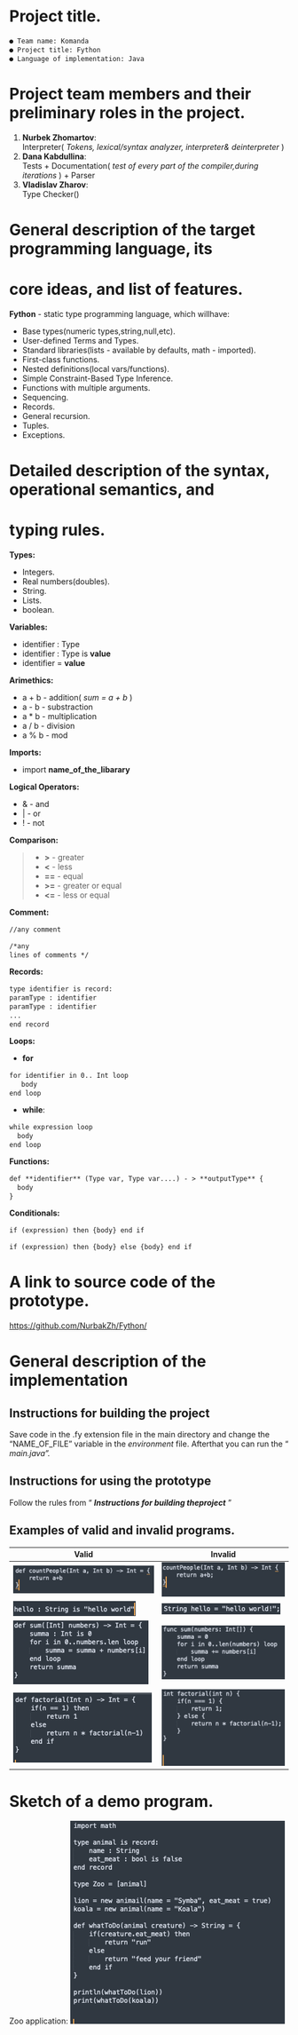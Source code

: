 # Project title.

```
● Team name: Komanda
● Project title: Fython
● Language of implementation: Java
```
# Project team members and their preliminary roles in the project.

1. **Nurbek Zhomartov**:  
    Interpreter( _Tokens, lexical/syntax analyzer, interpreter& deinterpreter_ )
3. **Dana Kabdullina**:    
    Tests + Documentation( _test of every part of the compiler,during_
       _iterations_ ) + Parser
3. **Vladislav Zharov**:   
    Type Checker()

# General description of the target programming language, its

# core ideas, and list of features.

**Fython** - static type programming language, which willhave:   
* Base types(numeric types,string,null,etc). 
* User-defined Terms and Types.  
* Standard libraries(lists - available by defaults, math - imported). 
* First-class functions.  
* Nested definitions(local vars/functions). 
* Simple Constraint-Based Type Inference. 
* Functions with multiple arguments. 
* Sequencing. 
* Records. 
* General recursion. 
* Tuples.     
* Exceptions. 

# Detailed description of the syntax, operational semantics, and

# typing rules.

**Types:**
* Integers.  
* Real numbers(doubles).  
* String.   
* Lists.  
* boolean.  


**Variables:**
* identifier : Type
* identifier : Type is **value**
* identifier = **value**

**Arimethics:**
* a + b - addition( _sum = a + b_ )
* a - b - substraction
* a * b - multiplication
* a / b - division
* a % b - mod

**Imports:**
* import **name_of_the_libarary**

**Logical Operators:**
* & - and
* | - or
* ! - not

**Comparison:**
> *  **>** - greater
> *  **<** - less
> *  **==** - equal
> *  **>=** - greater or equal
> *  **<=** - less or equal

**Comment:**
```
//any comment
```
```
/*any
lines of comments */
```

**Records:**
```
type identifier is record:
paramType : identifier
paramType : identifier
...
end record
```

**Loops:**
* **for**
```
for identifier in 0.. Int loop
   body
end loop
```
* **while**:
```
while expression loop
  body
end loop
```
**Functions:**
```
def **identifier** (Type var, Type var....) - > **outputType** {
  body
}
```
**Conditionals:**
```
if (expression) then {body} end if
```
```
if (expression) then {body} else {body} end if
```

# A link to source code of the prototype.

https://github.com/NurbakZh/Fython/

# General description of the implementation

## Instructions for building the project

Save code in the .fy extension file in the main directory and change the
“NAME_OF_FILE” variable in the _environment_ file. Afterthat you can run the
“ _main.java”._

## Instructions for using the prototype

Follow the rules from “ **_Instructions for building theproject_** ”

## Examples of valid and invalid programs.

| **Valid** | **Invalid** |
|-----------|-------------|
| ![val1](https://github.com/NurbakZh/Fython/blob/main/images/image7.png)      | ![inv1](https://github.com/NurbakZh/Fython/blob/main/images/image3.png)       |
| ![val2](https://github.com/NurbakZh/Fython/blob/main/images/image1.png)      | ![inv2](https://github.com/NurbakZh/Fython/blob/main/images/image2.png)        |
| ![val3](https://github.com/NurbakZh/Fython/blob/main/images/image9.png)      | ![inv3](https://github.com/NurbakZh/Fython/blob/main/images/image8.png)        |
| ![val4](https://github.com/NurbakZh/Fython/blob/main/images/image6.png)      | ![inv4](https://github.com/NurbakZh/Fython/blob/main/images/image4.png)        |


# Sketch of a demo program.

Zoo application:
![demo](https://github.com/NurbakZh/Fython/blob/main/images/image5.png)

